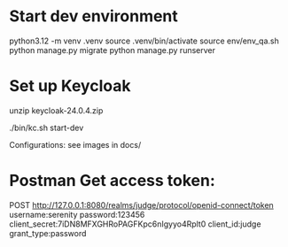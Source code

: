 # Start dev environment

python3.12 -m venv .venv
source .venv/bin/activate
source env/env_qa.sh
python manage.py migrate
python manage.py runserver

# Set up Keycloak
unzip keycloak-24.0.4.zip

./bin/kc.sh start-dev

Configurations:
see images in docs/


# Postman Get access token:
POST http://127.0.0.1:8080/realms/judge/protocol/openid-connect/token
username:serenity
password:123456
client_secret:7iDN8MFXGHRoPAGFKpc6nIgyyo4Rplt0
client_id:judge
grant_type:password

